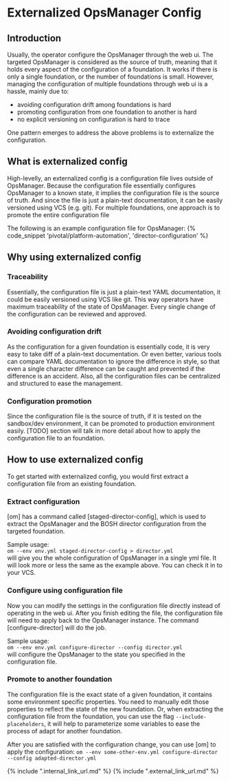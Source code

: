 # Externalized OpsManager Config


## Introduction
Usually, the operator configure the OpsManager through the web ui. 
The targeted OpsManager is considered as the source of truth, meaning
that it holds every aspect of the configuration of a foundation. It works
if there is only a single foundation, or the number of foundations is
small. However, managing the configuration of multiple foundations 
through web ui is a hassle, mainly due to:
* avoiding configuration drift among foundations is hard
* promoting configuration from one foundation to another is hard
* no explicit versioning on configuration is hard to trace

One pattern emerges to address the above problems is to externalize the
configuration.

## What is externalized config
High-levelly, an externalized config is a configuration file lives
outside of OpsManager. Because the configuration file essentially 
configures OpsManager to a known state, it implies the configuration
file is the source of truth. And since the file is just a plain-text
documentation, it can be easily versioned using VCS (e.g. git). For
multiple foundations, one approach is to promote the entire configuration
file 

The following is an example configuration file for OpsManager:
{% code_snippet 'pivotal/platform-automation', 'director-configuration' %}

## Why using externalized config
### Traceability
Essentially, the configuration file is just a plain-text YAML documentation,
it could be easily versioned using VCS like git. This way operators have
maximum traceability of the state of OpsManager. Every single change of
the configuration can be reviewed and approved.

### Avoiding configuration drift
As the configuration for a given foundation is essentially code, it is
very easy to take diff of a plain-text documentation. Or even better,
various tools can compare YAML documentation to ignore the difference
in style, so that even a single character difference can be caught and
prevented if the difference is an accident. Also, all the configuration
files can be centralized and structured to ease the management.

### Configuration promotion
Since the configuration file is the source of truth, if it is tested on
the sandbox/dev environment, it can be promoted to production environment
easily. [TODO] section will talk in more detail about how to apply the
configuration file to an foundation.

## How to use externalized config
To get started with externalized config, you would first extract a configuration
file from an existing foundation.

### Extract configuration
[om] has a command called [staged-director-config], which is used to extract
the OpsManager and the BOSH director configuration from the targeted foundation.

Sample usage:  
`om --env env.yml staged-director-config > director.yml`  
will give you the whole configuration of OpsManager in a single yml file.
It will look more or less the same as the example above. You can check it
in to your VCS.

### Configure using configuration file
Now you can modify the settings in the configuration file directly instead of
operating in the web ui. After you finish editing the file, the configuration
file will need to apply back to the OpsManager instance. The command 
[configure-director] will do the job.

Sample usage:  
`om --env env.yml configure-director --config director.yml`  
will configure the OpsManager to the state you specified in the configuration
file.

### Promote to another foundation
The configuration file is the exact state of a given foundation, it contains
some environment specific properties. You need to manually edit those 
properties to reflect the state of the new foundation. Or, when extracting
the configuration file from the foundation, you can use the flag 
`--include-placeholders`, it will help to parameterize some variables to
ease the process of adapt for another foundation.

After you are satisfied with the configuration change, you can use [om]
to apply the configuration: `om --env some-other-env.yml configure-director --config adapted-director.yml`






{% include ".internal_link_url.md" %}
{% include ".external_link_url.md" %} 